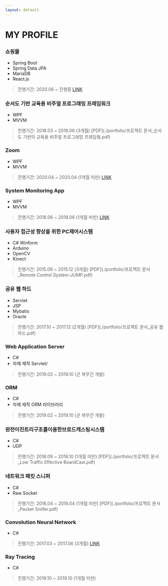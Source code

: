 ```yaml
---
layout: default
---
```


# MY PROFILE

### 쇼핑몰 

- Spring Boot
- Spring Data JPA
- MariaDB
- React.js

> 진행기간: 2020.06 ~ 진행중
> [LINK](https://github.com/zkdlu/Mall-Mall)



### 순서도 기반 교육용 비주얼 프로그래밍 프레임워크

- WPF 
- MVVM

>진행기간: 2018.03 ~ 2018.06 (3개월)
>[PDF](./portfolio/프로젝트 문서_순서도 기반의 교육용 비주얼 프로그래밍 프레임웤.pdf)



### Zoom

- WPF
- MVVM

> 진행기간: 2020.04 ~ 2020.04 (1개월 미만)
> [LINK](https://github.com/zkdlu/Zoom)



### System Monitoring App

- WPF
- MVVM

> 진행기간: 2018.06 ~ 2018.06 (1개월 미만)
> [LINK](https://github.com/zkdlu/PC-monitoring)



### 사용자 접근성 향상을 위한 PC제어시스템

- C# Winform
- Arduino
- OpenCV
- Kinect

>진행기간: 2015.09 ~ 2015.12 (3개월)
>[PDF](./portfolio/프로젝트 문서_Remote Control System-JUMP.pdf)



### 공유 웹 하드

- Servlet
- JSP
- Mybatis
- Oracle

>진행기간: 2017.10 ~ 2017.12 (2개월)
>[PDF](./portfolio/프로젝트 문서_공유 웹 하드.pdf)



### Web Application Server

- C#
- 자체 제작 Servlet/

>진행기간: 2019.02 ~ 2019.10 (군 복무간 개발)
>



### ORM 

- C#
- 자체 제작 ORM 라이브러리

>진행기간: 2019.02 ~ 2019.10 (군 복무간 개발)
>  



### 완전이진트리구조를이용한브로드캐스팅시스템

- C#
- UDP

>진행기간: 2016.09 ~ 2016.10 (1개월 미만)
>[PDF](./portfolio/프로젝트 문서_Low Traffic Effective BoardCast.pdf)



### 네트워크 패킷 스니퍼

- C#
- Raw Socket

>진행기간: 2016.04 ~ 2016.04 (1개월 미만)
>[PDF](./portfolio/프로젝트 문서_Packet Sniifer.pdf)



### Convolution Neural Network

- C#

>진행기간: 2017.03 ~ 2017.06 (3개월)
>[LINK](https://github.com/zkdlu/CS_Convolution-Neural-Network)



### Ray Tracing

- C#

>진행기간: 2019.10 ~ 2019.10 (1개월 미만)
>